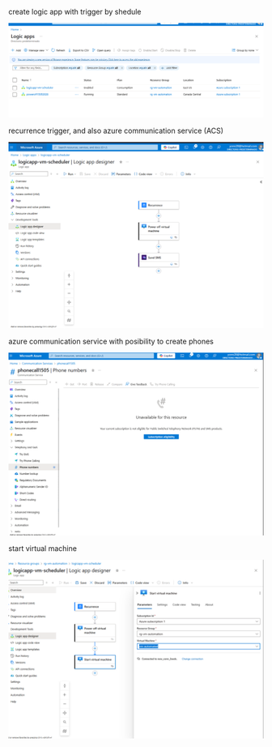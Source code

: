 create logic app with trigger by shedule

![alt text](image.png)

recurrence trigger, and also azure communication service (ACS)

![alt text](image-1.png)

azure communication service with posibility to create phones

![alt text](image-2.png)


start virtual machine 

![alt text](image-3.png)